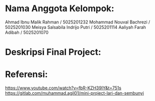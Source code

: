 # Nama Anggota Kelompok:
Ahmad Ibnu Malik Rahman / 5025201232
Mohammad Nouval Bachrezi / 5025201030
Meisya Salsabila Indrijo Putri / 5025201114
Aaliyah Farah Adibah / 5025201070


# Deskripsi Final Project:




# Referensi:
https://www.youtube.com/watch?v=fbR-KZH39IY&t=751s
https://gitlab.com/muhammad.agil01/mini-project-lari-dan-sembunyi
